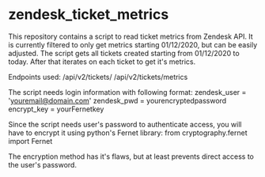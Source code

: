 # zendesk_ticket_metrics

This repository contains a script to read ticket metrics from Zendesk API. 
It is currently filtered to only get metrics starting 01/12/2020, but can be easily adjusted.
The script gets all tickets created starting from 01/12/2020 to today. After that iterates on each ticket to get it's metrics.

Endpoints used:
/api/v2/tickets/
/api/v2/tickets/metrics

The script needs login information with following format:
zendesk_user = 'youremail@domain.com'
zendesk_pwd = yourencryptedpassword
encrypt_key = yourFernetkey

Since the script needs user's password to authenticate access, you will have to encrypt it using python's Fernet library:
from cryptography.fernet import Fernet

The encryption method has it's flaws, but at least prevents direct access to the user's password.

